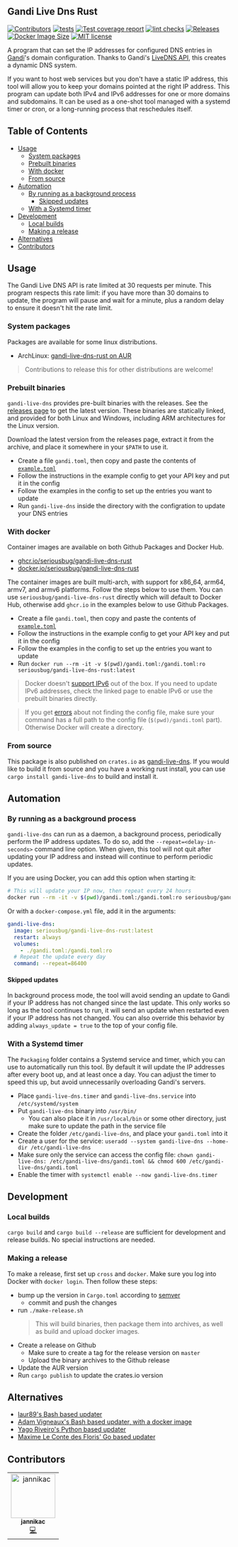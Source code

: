 ## Gandi Live Dns Rust <!-- omit in toc -->

<!-- ALL-CONTRIBUTORS-BADGE:START - Do not remove or modify this section -->

[![Contributors](https://img.shields.io/badge/all_contributors-1-orange.svg?label=contributors)](#contributors) <!-- ALL-CONTRIBUTORS-BADGE:END -->
[![tests](https://img.shields.io/github/actions/workflow/status/SeriousBug/gandi-live-dns-rust/test.yml?label=tests&branch=master)](https://github.com/SeriousBug/gandi-live-dns-rust/actions/workflows/test.yml)
[![Test coverage report](https://img.shields.io/codecov/c/github/SeriousBug/gandi-live-dns-rust)](https://codecov.io/gh/SeriousBug/gandi-live-dns-rust)
[![lint checks](https://img.shields.io/github/actions/workflow/status/SeriousBug/gandi-live-dns-rust/lint.yml?label=lints&branch=master)](https://github.com/SeriousBug/gandi-live-dns-rust/actions/workflows/lint.yml)
[![Releases](https://img.shields.io/github/v/release/SeriousBug/gandi-live-dns-rust?include_prereleases)](https://github.com/SeriousBug/gandi-live-dns-rust/releases)
[![Docker Image Size](https://img.shields.io/docker/image-size/seriousbug/gandi-live-dns-rust)](https://hub.docker.com/r/seriousbug/gandi-live-dns-rust)
[![MIT license](https://img.shields.io/github/license/SeriousBug/gandi-live-dns-rust)](https://github.com/SeriousBug/gandi-live-dns-rust/blob/master/LICENSE.txt)

A program that can set the IP addresses for configured DNS entries in
[Gandi](https://gandi.net)'s domain configuration. Thanks to Gandi's
[LiveDNS API](https://api.gandi.net/docs/livedns/),
this creates a dynamic DNS system.

If you want to host web services but you don't have a static IP address, this
tool will allow you to keep your domains pointed at the right IP address. This
program can update both IPv4 and IPv6 addresses for one or more domains and
subdomains. It can be used as a one-shot tool managed with a systemd timer
or cron, or a long-running process that reschedules itself.

## Table of Contents <!-- omit in toc -->

- [Usage](#usage)
  - [System packages](#system-packages)
  - [Prebuilt binaries](#prebuilt-binaries)
  - [With docker](#with-docker)
  - [From source](#from-source)
- [Automation](#automation)
  - [By running as a background process](#by-running-as-a-background-process)
    - [Skipped updates](#skipped-updates)
  - [With a Systemd timer](#with-a-systemd-timer)
- [Development](#development)
  - [Local builds](#local-builds)
  - [Making a release](#making-a-release)
- [Alternatives](#alternatives)
- [Contributors](#contributors)

## Usage

The Gandi Live DNS API is rate limited at 30 requests per minute. This program
respects this rate limit: if you have more than 30 domains to update, the
program will pause and wait for a minute, plus a random delay to ensure it
doesn't hit the rate limit.

### System packages

Packages are available for some linux distributions.

- ArchLinux: [gandi-live-dns-rust on AUR](https://aur.archlinux.org/packages/gandi-live-dns-rust/)

> Contributions to release this for other distributions are welcome!

### Prebuilt binaries

`gandi-live-dns` provides pre-built binaries with the releases. See the
[releases page](https://github.com/SeriousBug/gandi-live-dns-rust/releases) to
get the latest version. These binaries are statically linked, and provided for
both Linux and Windows, including ARM architectures for the Linux version.

Download the latest version from the releases page, extract it from the archive, and place it somewhere in your `$PATH` to use it.

- Create a file `gandi.toml`, then copy and paste the contents of [`example.toml`](https://raw.githubusercontent.com/SeriousBug/gandi-live-dns-rust/master/example.toml)
- Follow the instructions in the example config to get your API key and put it in the config
- Follow the examples in the config to set up the entries you want to update
- Run `gandi-live-dns` inside the directory with the configration to update your DNS entries

### With docker

Container images are available on both Github Packages and Docker Hub.
- [ghcr.io/seriousbug/gandi-live-dns-rust](https://github.com/users/seriousbug/packages/container/package/gandi-live-dns-rust)
- [docker.io/seriousbug/gandi-live-dns-rust](https://hub.docker.com/r/seriousbug/gandi-live-dns-rust)

The container images are built multi-arch, with support for x86_64, arm64,
armv7, and armv6 platforms. Follow the steps below to use them. You can use
`seriousbug/gandi-live-dns-rust` directly which will default to Docker Hub,
otherwise add `ghcr.io` in the examples below to use Github Packages.

- Create a file `gandi.toml`, then copy and paste the contents of [`example.toml`](https://raw.githubusercontent.com/SeriousBug/gandi-live-dns-rust/master/example.toml)
- Follow the instructions in the example config to get your API key and put it in the config
- Follow the examples in the config to set up the entries you want to update
- Run `docker run --rm -it -v $(pwd)/gandi.toml:/gandi.toml:ro seriousbug/gandi-live-dns-rust:latest`

> Docker doesn't [support IPv6](https://docs.docker.com/config/daemon/ipv6/) out
> of the box. If you need to update IPv6 addresses, check the linked page to enable IPv6 or use the prebuilt binaries directly.

> If you get [errors](https://stackoverflow.com/questions/42248198/how-to-mount-a-single-file-in-a-volume) about not finding the config file, make sure your command
> has a full path to the config file (`$(pwd)/gandi.toml` part). Otherwise
> Docker will create a directory.

### From source

This package is also published on `crates.io` as
[gandi-live-dns](https://crates.io/crates/gandi-live-dns). If you would like to
build it from source and you have a working rust install, you can use `cargo install gandi-live-dns` to build and install it.

## Automation

### By running as a background process

`gandi-live-dns` can run as a daemon, a background process, periodically perform
the IP address updates. To do so, add the `--repeat=<delay-in-seconds>` command
line option. When given, this tool will not quit after updating your IP address
and instead will continue to perform periodic updates.

If you are using Docker, you can add this option when starting it:

```bash
# This will update your IP now, then repeat every 24 hours
docker run --rm -it -v $(pwd)/gandi.toml:/gandi.toml:ro seriousbug/gandi-live-dns-rust:latest --repeat=86400
```

Or with a `docker-compose.yml` file, add it in the arguments:

```yml
gandi-live-dns:
  image: seriousbug/gandi-live-dns-rust:latest
  restart: always
  volumes:
    - ./gandi.toml:/gandi.toml:ro
  # Repeat the update every day
  command: --repeat=86400
```

#### Skipped updates

In background process mode, the tool will avoid sending an update to Gandi if
your IP address has not changed since the last update. This only works so long
as the tool continues to run, it will send an update when restarted even if your
IP address has not changed. You can also override this behavior by adding
`always_update = true` to the top of your config file.

### With a Systemd timer

The `Packaging` folder contains a Systemd service and timer, which you can use
to automatically run this tool. By default it will update the IP addresses after
every boot up, and at least once a day. You can adjust the timer to speed this
up, but avoid unnecessarily overloading Gandi's servers.

- Place `gandi-live-dns.timer` and `gandi-live-dns.service` into `/etc/systemd/system`
- Put `gandi-live-dns` binary into `/usr/bin/`
  - You can also place it in `/usr/local/bin` or some other directory, just make sure to update the path in the service file
- Create the folder `/etc/gandi-live-dns`, and place your `gandi.toml` into it
- Create a user for the service: `useradd --system gandi-live-dns --home-dir /etc/gandi-live-dns`
- Make sure only the service can access the config file: `chown gandi-live-dns: /etc/gandi-live-dns/gandi.toml && chmod 600 /etc/gandi-live-dns/gandi.toml`
- Enable the timer with `systemctl enable --now gandi-live-dns.timer`

## Development

### Local builds

`cargo build` and `cargo build --release` are sufficient for development and release builds.
No special instructions are needed.

### Making a release

To make a release, first set up `cross` and `docker`. Make sure you log into
Docker with `docker login`. Then follow these steps:

- bump up the version in `Cargo.toml` according to [semver](https://semver.org/)
  - commit and push the changes
- run `./make-release.sh`
  > This will build binaries, then package them into archives, as well as
  > build and upload docker images.
- Create a release on Github
  - Make sure to create a tag for the release version on `master`
  - Upload the binary archives to the Github release
- Update the AUR version
- Run `cargo publish` to update the crates.io version

## Alternatives

- [laur89's Bash based updater](https://github.com/laur89/docker-gandi-dns-update)
- [ Adam Vigneaux's Bash based updater, with a docker image](https://github.com/AdamVig/gandi-dynamic-dns)
- [Yago Riveiro's Python based updater](https://github.com/yriveiro/giu)
- [ Maxime Le Conte des Floris' Go based updater](https://github.com/mlcdf/dyndns)

## Contributors

<!-- ALL-CONTRIBUTORS-LIST:START - Do not remove or modify this section -->
<!-- prettier-ignore-start -->
<!-- markdownlint-disable -->
<table>
  <tbody>
    <tr>
      <td align="center"><a href="https://github.com/jannikac"><img src="https://avatars.githubusercontent.com/u/21014142?v=4?s=100" width="100px;" alt="jannikac"/><br /><sub><b>jannikac</b></sub></a><br /><a href="https://github.com/SeriousBug/gandi-live-dns-rust/commits?author=jannikac" title="Code">💻</a></td>
    </tr>
  </tbody>
</table>

<!-- markdownlint-restore -->
<!-- prettier-ignore-end -->

<!-- ALL-CONTRIBUTORS-LIST:END -->
<!-- prettier-ignore-start -->
<!-- markdownlint-disable -->

<!-- markdownlint-restore -->
<!-- prettier-ignore-end -->

<!-- ALL-CONTRIBUTORS-LIST:END -->
